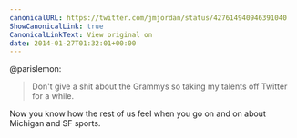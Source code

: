 ```yaml
---
canonicalURL: https://twitter.com/jmjordan/status/427614940946391040
ShowCanonicalLink: true
CanonicalLinkText: View original on
date: 2014-01-27T01:32:01+00:00
---
```

@parislemon:

> Don't give a shit about the Grammys so taking my talents off Twitter for a while.

Now you know how the rest of us feel when you go on and on about Michigan and SF sports.